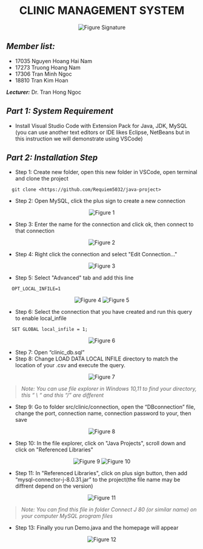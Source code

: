 <h1>
  <div align="center">
    <b>CLINIC MANAGEMENT SYSTEM</b>
  </div>
</h1>

<p align="center">
  <img src="signature.jpg" alt="Figure Signature"/>
</p>

## ***Member list:***

- 17035 Nguyen Hoang Hai Nam
- 17273 Truong Hoang Nam
- 17306 Tran Minh Ngoc
- 18810 Tran Kim Hoan

***Lecturer:*** Dr. Tran Hong Ngoc

## ***Part 1: System Requirement***

- Install Visual Studio Code with Extension Pack for Java, JDK, MySQL (you can use another text editors or IDE likes Eclipse, NetBeans but in this instruction we will demonstrate using VSCode)

## ***Part 2: Installation Step***

- Step 1: Create new folder, open this new folder in VSCode, open terminal and clone the project

```lang-non
  git clone <https://github.com/Requiem5032/java-project>
```

- Step 2: Open MySQL, click the plus sign to create a new connection

<p align="center">
  <img src="Tutorials/1.png" alt="Figure 1"/>
</p>

- Step 3: Enter the name for the connection and click ok, then connect to that connection

<p align="center">
  <img src="Tutorials/2.png" alt="Figure 2"/>
</p>

- Step 4: Right click the connection and select "Edit Connection..."

<p align="center">
  <img src="Tutorials/3.png" alt="Figure 3"/>
</p>

- Step 5: Select "Advanced" tab and add this line

```lang-non
  OPT_LOCAL_INFILE=1
```

<p align="center">
  <img src="Tutorials/4.png" alt="Figure 4"/>
  <img src="Tutorials/5.png" alt="Figure 5"/>
</p>

- Step 6: Select the connection that you have created and run this query to enable local_infile

```lang-non
  SET GLOBAL local_infile = 1;
```

<p align="center">
  <img src="Tutorials/6.png" alt="Figure 6"/> 
</p>

- Step 7: Open “clinic_db.sql”
- Step 8: Change LOAD DATA LOCAL INFILE directory to match the location of your .csv and execute the query.

<p align="center">
  <img src="Tutorials/7.png" alt="Figure 7"/>
</p>

> *Note: You can use file explorer in Windows 10,11 to find your directory, this “ \ “ and this “/” are different*

- Step 9: Go to folder src/clinic/connection, open the “DBconnection” file, change the port, connection name, connection password to your, then save

<p align="center">
  <img src="Tutorials/8.png" alt="Figure 8"/>
</p>

- Step 10: In the file explorer, click on "Java Projects", scroll down and click on "Referenced Libraries"

<p align="center">
  <img src="Tutorials/9.png" alt="Figure 9"/>
  <img src="Tutorials/10.png" alt="Figure 10"/>
</p>

- Step 11: In "Referenced Libraries", click on plus sign button, then add “mysql-connector-j-8.0.31.jar” to the project(the file name may be diffrent depend on the version)

<p align="center">
  <img src="Tutorials/11.png" alt="Figure 11"/>
</p>

> *Note: You can find this file in folder Connect J 80 (or similar name) on your computer MySQL program files*

- Step 13: Finally you run Demo.java and the homepage will appear

<p align="center">
  <img src="Tutorials/12.png" alt="Figure 12"/>
</p>
